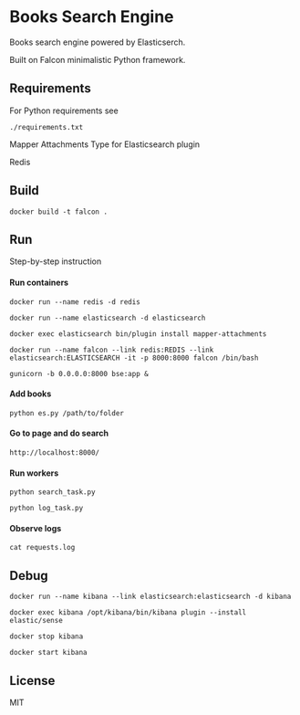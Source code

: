 Books Search Engine
===================

Books search engine powered by Elasticserch.

Built on Falcon minimalistic Python framework.

Requirements
------------

For Python requirements see

```
./requirements.txt
```

Mapper Attachments Type for Elasticsearch plugin

Redis

Build
-----

```
docker build -t falcon .
```

Run
---

Step-by-step instruction

#### Run containers

```
docker run --name redis -d redis

docker run --name elasticsearch -d elasticsearch

docker exec elasticsearch bin/plugin install mapper-attachments

docker run --name falcon --link redis:REDIS --link elasticsearch:ELASTICSEARCH -it -p 8000:8000 falcon /bin/bash

gunicorn -b 0.0.0.0:8000 bse:app &
```

#### Add books

```
python es.py /path/to/folder
```

#### Go to page and do search

```
http://localhost:8000/
```

#### Run workers

```
python search_task.py

python log_task.py
```

#### Observe logs

```
cat requests.log
```

Debug
-----

```
docker run --name kibana --link elasticsearch:elasticsearch -d kibana

docker exec kibana /opt/kibana/bin/kibana plugin --install elastic/sense

docker stop kibana

docker start kibana
```

License
-------

MIT